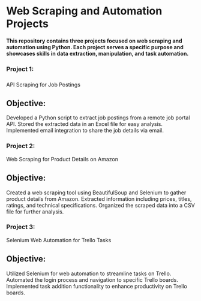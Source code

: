<h1>Web Scraping and Automation Projects</h1>
<h4>This repository contains three projects focused on web scraping and automation using Python. Each project serves a specific purpose and showcases skills in data extraction, manipulation, and task automation.</h4>

<h3>Project 1:<h3></h2> API Scraping for Job Postings
<h2>Objective:</h2>
Developed a Python script to extract job postings from a remote job portal API.
Stored the extracted data in an Excel file for easy analysis.
Implemented email integration to share the job details via email.

<h3>Project 2:</h3> Web Scraping for Product Details on Amazon
<h2>Objective:</h2>
Created a web scraping tool using BeautifulSoup and Selenium to gather product details from Amazon.
Extracted information including prices, titles, ratings, and technical specifications.
Organized the scraped data into a CSV file for further analysis.

<h3>Project 3:</h3> Selenium Web Automation for Trello Tasks
<h2>Objective:</h2>
Utilized Selenium for web automation to streamline tasks on Trello.
Automated the login process and navigation to specific Trello boards.
Implemented task addition functionality to enhance productivity on Trello boards.
